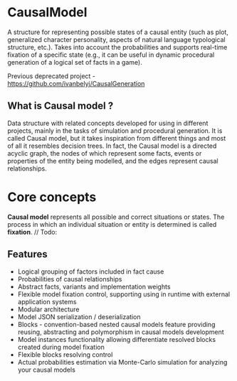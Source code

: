 # CausalModel

A structure for representing possible states of a causal entity (such as plot, generalized character personality, aspects of natural language typological structure, etc.). Takes into account the probabilities and supports real-time fixation of a specific state (e.g., it can be useful in dynamic procedural generation of a logical set of facts in a game).

Previous deprecated project - https://github.com/ivanbelyj/CausalGeneration

## What is Causal model ?
Data structure with related concepts developed for using in different projects, mainly in the tasks of simulation and procedural generation. It is called Causal model, but it takes inspiration from different things and most of all it resembles decision trees.
In fact, the Causal model is a directed acyclic graph, the nodes of which represent some facts, events or properties of the entity being modelled, and the edges represent causal relationships.

# Core concepts
**Causal model** represents all possible and correct situations or states. The process in which an individual situation or entity is determined is called **fixation**.
// Todo:

## Features
* Logical grouping of factors included in fact cause
* Probabilities of causal relationships
* Abstract facts, variants and implementation weights
* Flexible model fixation control, supporting using in runtime with external application systems
* Modular architecture
* Model JSON serialization / deserialization
* Blocks - convention-based nested causal models feature providing reusing, abstracting and polymorphism in causal models development
* Model instances functionality allowing differentiate resolved blocks created during model fixation
* Flexible blocks resolving control
* Actual probabilities estimation via Monte-Carlo simulation for analyzing your causal models


